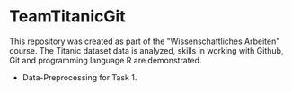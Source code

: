 # TeamTitanicGit
This repository was created as part of the "Wissenschaftliches Arbeiten" course. The Titanic dataset data is analyzed, skills in working with Github, Git and programming language R are demonstrated.

- Data-Preprocessing for Task 1.
